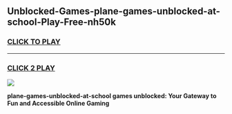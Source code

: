 
## Unblocked-Games-plane-games-unblocked-at-school-Play-Free-nh50k
<h3>
<a href="https://premium76.site?title=plane-games-unblocked-at-school&ref=20A">CLICK TO PLAY</a></h3>
<hr>

<h3>
<a href="https://premium76.site?title=plane-games-unblocked-at-school&ref=20A">CLICK 2 PLAY</a>
  
</h3>

<a href="https://premium76.site?title=plane-games-unblocked-at-school&ref=20A"><img src="https://clearcache.store/games.png"></a>


**plane-games-unblocked-at-school games unblocked: Your Gateway to Fun and Accessible Online Gaming**
